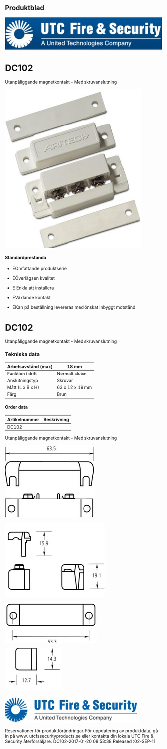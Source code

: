 ## Produktblad

![](_page_0_Picture_1.jpeg)

# DC102

Utanpåliggande magnetkontakt - Med skruvanslutning

![](_page_0_Picture_4.jpeg)

#### Standardprestanda

- EOmfattande produktserie
- EÖverlägsen kvalitet
- E Enkla att installera

- EVäxlande kontakt
- EKan på beställning levereras med önskat inbyggt motstånd

# DC102

Utanpåliggande magnetkontakt - Med skruvanslutning

### Tekniska data

| Arbetsavstånd (max) | 18 mm           |
|---------------------|-----------------|
| Funktion i drift    | Normalt sluten  |
| Anslutningstyp      | Skruvar         |
| Mått (L x B x H)    | 63 x 12 x 19 mm |
| Färg                | Brun            |

#### Order data

| Artikelnummer | Beskrivning |
|---------------|-------------|
| DC102         |             |

Utanpåliggande magnetkontakt - Med skruvanslutning

![](_page_1_Figure_7.jpeg)

![](_page_1_Figure_8.jpeg)

![](_page_1_Figure_9.jpeg)

![](_page_1_Figure_10.jpeg)

![](_page_1_Picture_11.jpeg)

Reservationer för produktförändringar. För uppdatering av produktdata, gå in på www. utcfssecurityproducts.se eller kontakta din lokala UTC Fire & Security återförsäljare. DC102-2017-01-20 08:53:38 Released :02-SEP-11